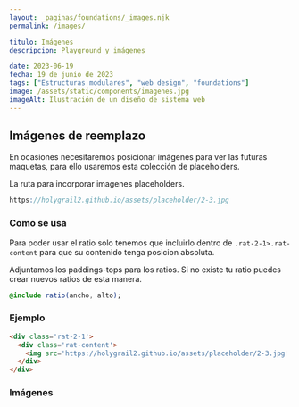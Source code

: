 ```yaml
---
layout: _paginas/foundations/_images.njk
permalink: /images/

titulo: Imágenes
descripcion: Playground y imágenes

date: 2023-06-19
fecha: 19 de junio de 2023
tags: ["Estructuras modulares", "web design", "foundations"]
image: /assets/static/components/imagenes.jpg
imageAlt: Ilustración de un diseño de sistema web
---
```


## Imágenes de reemplazo

En ocasiones necesitaremos posicionar imágenes para ver las futuras maquetas, para ello usaremos esta colección de placeholders.

 La ruta para incorporar imagenes placeholders.

```scss
https://holygrail2.github.io/assets/placeholder/2-3.jpg
```

### Como se usa

Para poder usar el ratio solo tenemos que incluirlo dentro de `.rat-2-1>.rat-content` para que su contenido tenga posicion absoluta.

Adjuntamos los paddings-tops para los ratios.
Si no existe tu ratio puedes crear nuevos ratios de esta manera.

```sass
@include ratio(ancho, alto);
```

### Ejemplo

```html
<div class='rat-2-1'>
  <div class='rat-content'>
    <img src='https://holygrail2.github.io/assets/placeholder/2-3.jpg' alt='Image description'>
  </div>
</div>
```

### Imágenes
